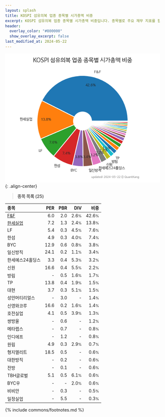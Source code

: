 ```yaml
---
layout: splash
title: KOSPI 섬유의복 업종 종목별 시가총액 비중
excerpt: KOSPI 섬유의복 업종 종목별 시가총액 비중입니다. 종목별로 주요 재무 지표를 함께 표시합니다.
header:
  overlay_color: "#800000"
  show_overlay_excerpt: false
last_modified_at: 2024-05-22
---
```



![KOSPI 섬유의복 업종 종목별 시가총액 비중](/stats/sector/images/kospi_업종_섬유의복_종목.png){: .align-center}


> **종목 목록 (25)**<a id="list"></a>

| **종목** | **PER** | **PBR** | **DIV** | **비중** |
| :------- | ------: | ------: | ------: | -------: |
| [F&F](/383220/) | 6.0 | 2.0 | 2.6<small>%</small> | 42.6<small>%</small> |
| [한세실업](/105630/) | 7.2 | 1.3 | 2.4<small>%</small> | 13.8<small>%</small> |
| LF | 5.4 | 0.3 | 4.5<small>%</small> | 7.6<small>%</small> |
| 한섬 | 4.9 | 0.3 | 4.0<small>%</small> | 7.4<small>%</small> |
| BYC | 12.9 | 0.6 | 0.8<small>%</small> | 3.8<small>%</small> |
| 일신방직 | 24.1 | 0.2 | 1.1<small>%</small> | 3.4<small>%</small> |
| 한세예스24홀딩스 | 3.3 | 0.4 | 5.3<small>%</small> | 3.2<small>%</small> |
| 신원 | 16.6 | 0.4 | 5.5<small>%</small> | 2.2<small>%</small> |
| 방림 | - | 0.5 | 1.6<small>%</small> | 1.7<small>%</small> |
| TP | 13.8 | 0.4 | 1.9<small>%</small> | 1.5<small>%</small> |
| 대현 | 3.7 | 0.3 | 5.1<small>%</small> | 1.5<small>%</small> |
| 성안머티리얼스 | - | 3.0 | - | 1.4<small>%</small> |
| 신영와코루 | 16.6 | 0.2 | 1.6<small>%</small> | 1.4<small>%</small> |
| 호전실업 | 4.1 | 0.5 | 3.9<small>%</small> | 1.3<small>%</small> |
| 쌍방울 | - | 0.6 | - | 1.2<small>%</small> |
| 메타랩스 | - | 0.7 | - | 0.8<small>%</small> |
| 인디에프 | - | 1.2 | - | 0.8<small>%</small> |
| 원림 | 4.9 | 0.3 | 2.9<small>%</small> | 0.7<small>%</small> |
| 형지엘리트 | 18.5 | 0.5 | - | 0.6<small>%</small> |
| 대한방직 | - | 0.2 | - | 0.6<small>%</small> |
| 전방 | - | 0.1 | - | 0.6<small>%</small> |
| TBH글로벌 | 5.1 | 0.5 | 6.1<small>%</small> | 0.6<small>%</small> |
| BYC우 | - | - | 2.0<small>%</small> | 0.6<small>%</small> |
| 비비안 | - | 0.3 | - | 0.5<small>%</small> |
| 일정실업 | - | 5.5 | - | 0.3<small>%</small> |

{% include commons/footnotes.md %}